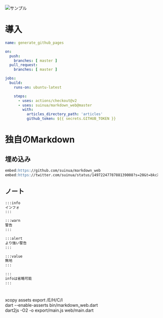 ![サンプル](https://suinua.github.io/markdown_web/)


# 導入

```yaml
name: generate_github_pages

on:
  push:
    branches: [ master ]
  pull_request:
    branches: [ master ]

jobs:
  build:
    runs-on: ubuntu-latest

    steps:
      - uses: actions/checkout@v2
      - uses: suinua/markdown_web@master
        with:
          articles_directory_path: 'articles'
          github_token: ${{ secrets.GITHUB_TOKEN }}
```

# 独自のMarkdown
## 埋め込み
```markdown
embed:https://github.com/suinua/markdown_web
embed:https://twitter.com/suinua/status/1497224778788139008?s=20&t=bkcX37X_4DJZ_DFXiZI6OQ
```
## ノート
```markdown
:::info
インフォ
:::

:::warn
警告
:::

:::alert
より強い警告
:::

:::value
無地
:::

:::
infoは省略可能
:::
```


#
xcopy assets export /E/H/C/I  
dart --enable-asserts bin/markdown_web.dart  
dart2js -O2 -o export/main.js web/main.dart  
